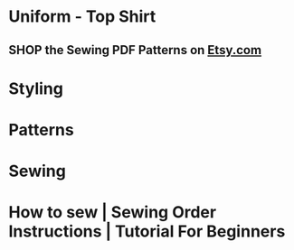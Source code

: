 # Uniform - Top Shirt

## SHOP the Sewing PDF Patterns on [Etsy.com](https://www.etsy.com/ca/listing/1241482831/unisex-medical-uniform-top-shirt-short)

<picture src="Uniform1.jpg" alt="Uniform 1"></picture>

# Styling

<picture src="Uniform2.jpg" alt="Uniform 2"></picture>

# Patterns

<picture src="Uniform3.jpg" alt="Uniform 2"></picture>

<picture src="Uniform7.png" alt="Uniform 7"></picture>

# Sewing

<picture src="Uniform4.jpg" alt="Uniform 4"></picture>

<picture src="Uniform5.jpg" alt="Uniform 5"></picture>

<picture src="Uniform6.jpg" alt="Uniform 6"></picture>

# How to sew | Sewing Order Instructions | Tutorial For Beginners

<youtube embedId="YVnsFNrAIqY"></youtube>
